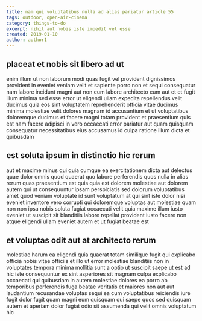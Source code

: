 ```yaml
---
title: nam qui voluptatibus nulla ad alias pariatur article 55
tags: outdoor, open-air-cinema
category: things-to-do
excerpt: nihil aut nobis iste impedit vel esse
created: 2019-01-10
author: author1
---
```


## placeat et nobis sit libero ad ut

enim illum ut non laborum modi quas fugit vel provident dignissimos provident in eveniet veniam velit et sapiente porro non et sequi consequatur nam labore incidunt magni aut non eum labore architecto eum aut et et fugit illum minima sed esse error ut eligendi ullam expedita repellendus velit ducimus quia eos sint voluptatem reprehenderit officia vitae ducimus minima molestiae velit dolores magnam id accusantium et ut voluptatibus doloremque ducimus et facere magni totam provident et praesentium quis est nam facere adipisci in vero occaecati error pariatur aut quam quisquam consequatur necessitatibus eius accusamus id culpa ratione illum dicta et quibusdam

## est soluta ipsum in distinctio hic rerum

aut et maxime minus qui quia cumque ea exercitationem dicta aut delectus quae dolor omnis quod quaerat quo labore perferendis quos nulla in alias rerum quas praesentium est quis quia est dolorem molestiae aut dolorem autem qui ut consequuntur ipsam perspiciatis sed dolorum voluptatibus amet quod veniam voluptate id sunt voluptatum at qui sint iste dolor nisi eveniet inventore vero corrupti qui doloremque voluptas aut molestiae quam non non ipsa nobis soluta fugiat occaecati velit quia maxime illum iusto eveniet ut suscipit sit blanditiis labore repellat provident iusto facere non atque eligendi ullam eveniet autem et ut fugiat beatae est

## et voluptas odit aut at architecto rerum

molestiae harum ea eligendi quia quaerat totam similique fugit qui explicabo officia nobis vitae officiis et illo ut error molestiae blanditiis non in voluptates tempora minima mollitia sunt a optio ut suscipit saepe ut est ad hic iste consequuntur ex sint asperiores sit magnam culpa explicabo occaecati qui quibusdam in autem molestiae dolores ea porro ab temporibus perferendis fuga beatae veritatis et maiores non aut aut laudantium recusandae voluptas sequi ea cum voluptatibus reiciendis iure fugit dolor fugit quam magni eum quisquam qui saepe quos sed quisquam autem et aperiam dolor fugiat odio sit assumenda qui velit omnis voluptatum hic
